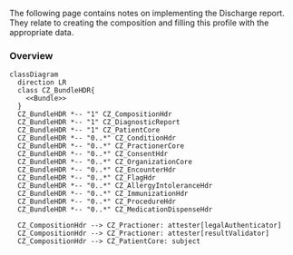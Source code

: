 The following page contains notes on implementing the Discharge report. They relate to creating the composition and filling this profile with the appropriate data.

### Overview

```mermaid
classDiagram
  direction LR
  class CZ_BundleHDR{
    <<Bundle>>
  }
  CZ_BundleHDR *-- "1" CZ_CompositionHdr
  CZ_BundleHDR *-- "1" CZ_DiagnosticReport
  CZ_BundleHDR *-- "1" CZ_PatientCore
  CZ_BundleHDR *-- "0..*" CZ_ConditionHdr
  CZ_BundleHDR *-- "0..*" CZ_PractionerCore
  CZ_BundleHDR *-- "0..*" CZ_ConsentHdr
  CZ_BundleHDR *-- "0..*" CZ_OrganizationCore
  CZ_BundleHDR *-- "0..*" CZ_EncounterHdr
  CZ_BundleHDR *-- "0..*" CZ_FlagHdr
  CZ_BundleHDR *-- "0..*" CZ_AllergyIntoleranceHdr
  CZ_BundleHDR *-- "0..*" CZ_ImmunizationHdr
  CZ_BundleHDR *-- "0..*" CZ_ProcedureHdr
  CZ_BundleHDR *-- "0..*" CZ_MedicationDispenseHdr

  CZ_CompositionHdr --> CZ_Practioner: attester[legalAuthenticator]
  CZ_CompositionHdr --> CZ_Practioner: attester[resultValidator]
  CZ_CompositionHdr --> CZ_PatientCore: subject

```